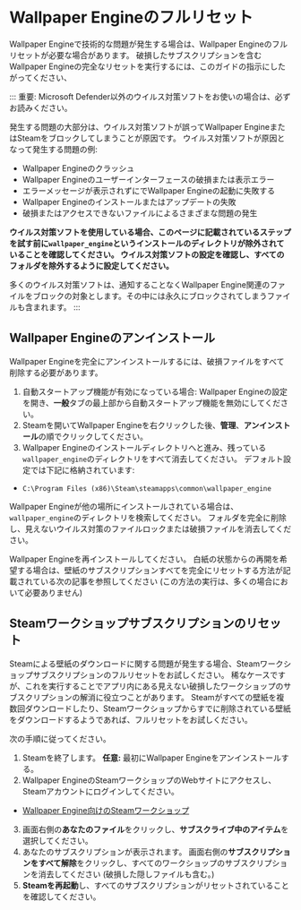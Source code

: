 # Wallpaper Engineのフルリセット

Wallpaper Engineで技術的な問題が発生する場合は、Wallpaper Engineのフルリセットが必要な場合があります。 破損したサブスクリプションを含むWallpaper Engineの完全なリセットを実行するには、このガイドの指示にしたがってください、

::: 重要: Microsoft Defender以外のウイルス対策ソフトをお使いの場合は、必ずお読みください。

発生する問題の大部分は、ウイルス対策ソフトが誤ってWallpaper EngineまたはSteamをブロックしてしまうことが原因です。 ウイルス対策ソフトが原因となって発生する問題の例:

* Wallpaper Engineのクラッシュ
* Wallpaper Engineのユーザーインターフェースの破損または表示エラー
* エラーメッセージが表示されずにでWallpaper Engineの起動に失敗する
* Wallpaper Engineのインストールまたはアップデートの失敗
* 破損またはアクセスできないファイルによるさまざまな問題の発生

**ウイルス対策ソフトを使用している場合、このページに記載されているステップを試す前に`wallpaper_engine`というインストールのディレクトリが除外されていることを確認してください。 ウイルス対策ソフトの設定を確認し、すべてのフォルダを除外するように設定してください。**

多くのウイルス対策ソフトは、通知することなくWallpaper Engine関連のファイルをブロックの対象とします。その中には永久にブロックされてしまうファイルも含まれます。
:::

## Wallpaper Engineのアンインストール

Wallpaper Engineを完全にアンインストールするには、破損ファイルをすべて削除する必要があります。

1. 自動スタートアップ機能が有効になっている場合: Wallpaper Engineの設定を開き、**一般**タブの最上部から自動スタートアップ機能を無効にしてください。
2. Steamを開いてWallpaper Engineを右クリックした後、**管理**、**アンインストール**の順でクリックしてください。
3. Wallpaper Engineのインストールディレクトリへと進み、残っている`wallpaper_engine`のディレクトリをすべて消去してください。 デフォルト設定では下記に格納されています:

* `C:\Program Files (x86)\Steam\steamapps\common\wallpaper_engine`

Wallpaper Engineが他の場所にインストールされている場合は、`wallpaper_engine`のディレクトリを検索してください。 フォルダを完全に削除し、見えないウイルス対策のファイルロックまたは破損ファイルを消去してください。

Wallpaper Engineを再インストールしてください。 白紙の状態からの再開を希望する場合は、壁紙のサブスクリプションすべてを完全にリセットする方法が記載されている次の記事を参照してください (この方法の実行は、多くの場合において必要ありません)

## Steamワークショップサブスクリプションのリセット

Steamによる壁紙のダウンロードに関する問題が発生する場合、Steamワークショップサブスクリプションのフルリセットをお試しください。 稀なケースですが、これを実行することでアプリ内にある見えない破損したワークショップのサブスクリプションの解消に役立つことがあります。 Steamがすべての壁紙を複数回ダウンロードしたり、Steamワークショップからすでに削除されている壁紙をダウンロードするようであれば、フルリセットをお試しください。

次の手順に従ってください。

1. Steamを終了します。 **任意:** 最初にWallpaper Engineをアンインストールする。
2. Wallpaper EngineのSteamワークショップのWebサイトにアクセスし、Steamアカウントにログインしてください。

* [Wallpaper Engine向けのSteamワークショップ](https://steamcommunity.com/app/431960/workshop/)

3. 画面右側の**あなたのファイル**をクリックし、**サブスクライブ中のアイテム**を選択してください。
4. あなたのサブスクリプションが表示されます。 画面右側の**サブスクリプションをすべて解除**をクリックし、すべてのワークショップのサブスクリプションを消去してください (破損した隠しファイルも含む。)
5. **Steamを再起動**し、すべてのサブスクリプションがリセットされていることを確認してください。
